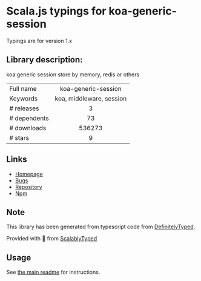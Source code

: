 
# Scala.js typings for koa-generic-session

Typings are for version 1.x

## Library description:
koa generic session store by memory, redis or others

|                    |                 |
| ------------------ | :-------------: |
| Full name          | koa-generic-session |
| Keywords           | koa, middleware, session |
| # releases         | 3 |
| # dependents       | 73 |
| # downloads        | 536273 |
| # stars            | 9 |

## Links
- [Homepage](https://github.com/koajs/generic-session#readme)
- [Bugs](https://github.com/koajs/generic-session/issues)
- [Repository](https://github.com/koajs/generic-session)
- [Npm](https://www.npmjs.com/package/koa-generic-session)
    


## Note
This library has been generated from typescript code from [DefinitelyTyped](https://definitelytyped.org).

Provided with :purple_heart: from [ScalablyTyped](https://github.com/oyvindberg/ScalablyTyped)

## Usage
See [the main readme](../../readme.md) for instructions.



